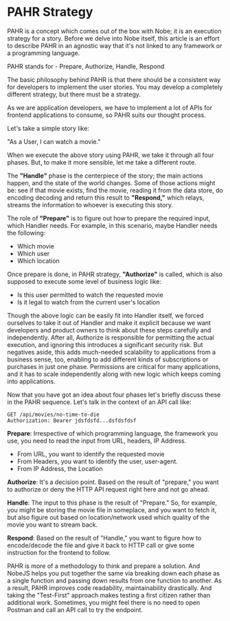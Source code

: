 # PAHR Strategy

PAHR is a concept which comes out of the box with Nobe; it is an execution strategy for a story. Before we delve into Nobe itself, this article is an effort to describe PAHR in an agnostic way that it's not linked to any framework or a programming language.

PAHR stands for - Prepare, Authorize, Handle, Respond

The basic philosophy behind PAHR is that there should be a consistent way for developers to implement the user stories. You may develop a completely different strategy, but there must be a strategy.

As we are application developers, we have to implement a lot of APIs for frontend applications to consume, so PAHR suits our thought process.

Let's take a simple story like:

"As a User, I can watch a movie."

When we execute the above story using PAHR, we take it through all four phases. But, to make it more sensible, let me take a different route.

The **"Handle"** phase is the centerpiece of the story; the main actions happen, and the state of the world changes. Some of those actions might be: see if that movie exists, find the movie, reading it from the data store, do encoding decoding and return this result to **"Respond,"** which relays, streams the information to whoever is executing this story.

The role of **"Prepare"** is to figure out how to prepare the required input, which Handler needs. For example, in this scenario, maybe Handler needs the following:

- Which movie
- Which user
- Which location

Once prepare is done, in PAHR strategy, **"Authorize"** is called, which is also supposed to execute some level of business logic like:

- Is this user permitted to watch the requested movie
- Is it legal to watch from the current user's location

Though the above logic can be easily fit into Handler itself, we forced ourselves to take it out of Handler and make it explicit because we want developers and product owners to think about these steps carefully and independently. After all, Authorize is responsible for permitting the actual execution, and ignoring this introduces a significant security risk. But negatives aside, this adds much-needed scalability to applications from a business sense, too, enabling to add different kinds of subscriptions or purchases in just one phase. Permissions are critical for many applications, and it has to scale independently along with new logic which keeps coming into applications.

Now that you have got an idea about four phases let's briefly discuss these in the PAHR sequence. Let's talk in the context of an API call like:

```
GET /api/movies/no-time-to-die
Authorization: Bearer jdsfdsfd...dsfdsfdsf
```

**Prepare**: Irrespective of which programming language, the framework you use, you need to read the input from URL, headers, IP Address.

- From URL, you want to identify the requested movie
- From Headers, you want to identify the user, user-agent.
- From IP Address, the Location

**Authorize**: It's a decision point. Based on the result of "prepare," you want to authorize or deny the HTTP API request right here and not go ahead.

**Handle**: The input to this phase is the result of "Prepare." So, for example, you might be storing the movie file in someplace, and you want to fetch it, but also figure out based on location/network used which quality of the movie you want to stream back.

**Respond**: Based on the result of "Handle," you want to figure how to encode/decode the file and give it back to HTTP call or give some instruction for the frontend to follow.

PAHR is more of a methodology to think and prepare a solution. And NobeJS helps you put together the same via breaking down each phase as a single function and passing down results from one function to another. As a result, PAHR improves code readability, maintainability drastically. And taking the "Test-First" approach makes testing a first citizen rather than additional work. Sometimes, you might feel there is no need to open Postman and call an API call to try the endpoint.

